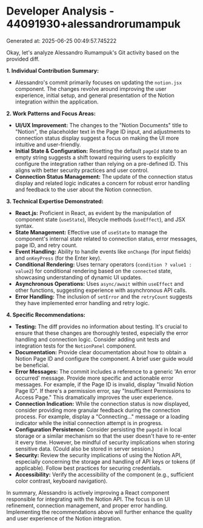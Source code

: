 # Developer Analysis - 44091930+alessandrorumampuk
Generated at: 2025-06-25 00:49:57.745222

Okay, let's analyze Alessandro Rumampuk's Git activity based on the provided diff.

**1. Individual Contribution Summary:**

*   Alessandro's commit primarily focuses on updating the `notion.jsx` component.  The changes revolve around improving the user experience, initial setup, and general presentation of the Notion integration within the application.

**2. Work Patterns and Focus Areas:**

*   **UI/UX Improvement:**  The changes to the "Notion Documents" title to "Notion", the placeholder text in the Page ID input, and adjustments to connection status display suggest a focus on making the UI more intuitive and user-friendly.
*   **Initial State & Configuration:** Resetting the default `pageId` state to an empty string suggests a shift toward requiring users to explicitly configure the integration rather than relying on a pre-defined ID. This aligns with better security practices and user control.
*   **Connection Status Management:** The update of the connection status display and related logic indicates a concern for robust error handling and feedback to the user about the Notion connection.

**3. Technical Expertise Demonstrated:**

*   **React.js:**  Proficient in React, as evident by the manipulation of component state (`useState`), lifecycle methods (`useEffect`), and JSX syntax.
*   **State Management:** Effective use of `useState` to manage the component's internal state related to connection status, error messages, page ID, and retry count.
*   **Event Handling:** Ability to handle events like `onChange` (for input fields) and `onKeyPress` (for the Enter key).
*   **Conditional Rendering:**  Uses ternary operators (`condition ? value1 : value2`) for conditional rendering based on the `connected` state, showcasing understanding of dynamic UI updates.
*   **Asynchronous Operations:** Uses `async/await` within `useEffect` and other functions, suggesting experience with asynchronous API calls.
*   **Error Handling:** The inclusion of `setError` and the `retryCount` suggests they have implemented error handling and retry logic.

**4. Specific Recommendations:**

*   **Testing:**  The diff provides no information about testing.  It's crucial to ensure that these changes are thoroughly tested, especially the error handling and connection logic.  Consider adding unit tests and integration tests for the `NotionPanel` component.
*   **Documentation:**  Provide clear documentation about how to obtain a Notion Page ID and configure the component. A brief user guide would be beneficial.
*   **Error Messages:** The commit includes a reference to a generic 'An error occurred' message. Provide more specific and actionable error messages.  For example, if the Page ID is invalid, display "Invalid Notion Page ID". If there's a permission error, say "Insufficient Permissions to Access Page." This dramatically improves the user experience.
*   **Connection Indication:** While the connection status is now displayed, consider providing more granular feedback during the connection process.  For example, display a "Connecting..." message or a loading indicator while the initial connection attempt is in progress.
*   **Configuration Persistence:** Consider persisting the `pageId` in local storage or a similar mechanism so that the user doesn't have to re-enter it every time.  However, be mindful of security implications when storing sensitive data.  (Could also be stored in server session.)
*   **Security:**  Review the security implications of using the Notion API, especially concerning the storage and handling of API keys or tokens (if applicable). Follow best practices for securing credentials.
*   **Accessibility:** Verify the accessibility of the component (e.g., sufficient color contrast, keyboard navigation).

In summary, Alessandro is actively improving a React component responsible for integrating with the Notion API. The focus is on UI refinement, connection management, and proper error handling. Implementing the recommendations above will further enhance the quality and user experience of the Notion integration.
